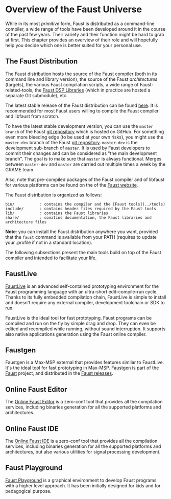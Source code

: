 # Overview of the Faust Universe

While in its most *primitive* form, Faust is distributed as a command-line 
compiler, a wide range of tools have been developed around it in the course of 
the past few years. Their variety and their function might be hard to grab at 
first. This chapter provides an overview of their role and will hopefully 
help you decide which one is better suited for your personal use. 

<!-- TODO: it'd be nice to have some kind of figure here summarizing everything
the various Faust branches should appear in this figure: we want something
as complete as possible. -->

## The Faust Distribution

The Faust distribution hosts the source of the Faust compiler (both in its 
command line and library version), the source of the Faust *architectures*
(targets), the various Faust compilation scripts, a wide range of 
Faust-related-tools, the [Faust DSP Libraries](https://faustlibraries.grame.fr) (which in practice
are hosted a separate Git submodule), etc.

The latest stable release of the Faust distribution can be found [here](https://github.com/grame-cncm/faust/releases). It is recommended for most Faust users willing to compile the Faust compiler and libfaust from scratch.

To have the latest stable development version, you can use the `master branch` of the Faust [git repository](https://github.com/grame-cncm/faust/tree/master) which is hosted on GitHub. For something even more bleeding edge (to be used at your own risks), you might
use the `master-dev` branch of the Faust [git repository](https://github.com/grame-cncm/faust/tree/master-dev). 
`master-dev` is the development sub-branch of `master`. It is used by Faust developers to commit 
their changes and can be considered as "the main development branch". The goal 
is to make sure that `master` is always functional. Merges between `master-dev` 
and `master` are carried out multiple times a week by the GRAME team.

Also, note that pre-compiled packages of the Faust compiler and of libfaust
for various platforms can be found on the of the [Faust website](https://faust.grame.fr).

The Faust distribution is organized as follows:

```
bin/           : contains the compiler and the [Faust tools](../tools)
include/       : contains header files required by the Faust tools
lib/           : contains the Faust libraries
share/         : conatins documentation, the Faust libraries and architecture files
```

**Note**: you can install the Faust distribution anywhere you want, provided that the `faust` command is available from your PATH (requires to update your .profile if not in a standard location). 

The following subsections present the main tools build on top of the Faust compiler and intended to facilitate your life. 

## FaustLive

[FaustLive](https://github.com/grame-cncm/faustlive) is an advanced self-contained prototyping environment for the Faust programming language with an ultra-short edit-compile-run cycle. Thanks to its fully embedded compilation chain, FaustLive is simple to install and doesn't require any external compiler, development toolchain or SDK to run.

FaustLive is the ideal tool for fast prototyping. Faust programs can be compiled and run on the fly by simple drag and drop. They can even be edited and recompiled while running, without sound interruption. It supports also native applications generation using the Faust online compiler.


## Faustgen

Faustgen is a Max-MSP external that provides features similar to FaustLive. It's the ideal tool for fast prototyping in Max-MSP. Faustgen is part of the [Faust](https://github.com/grame-cncm/faust) project, and distributed in the [Faust releases](https://github.com/grame-cncm/faust/releases).


## Online Faust Editor

The [Online Faust Editor](https://fausteditor.grame.fr) is a zero-conf tool that provides all the compilation services, including binaries generation for all the supported platforms and architectures.


## Online Faust IDE

The [Online Faust IDE](https://faustide.grame.fr) is a zero-conf tool that provides all the compilation services, including binaries generation for all the supported platforms and architectures, but also various utilities for signal processing development.


## Faust Playground

[Faust Playground](https://faustplayground.grame.fr) is a graphical environment to develop Faust programs with a higher level approach. It has been initially designed for kids and for pedagogical purpose.
